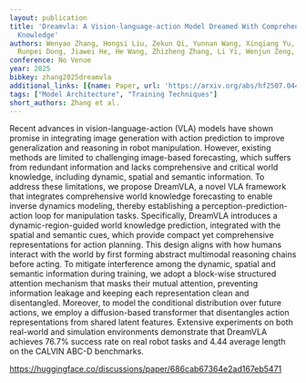 ```yaml
---
layout: publication
title: 'Dreamvla: A Vision-language-action Model Dreamed With Comprehensive World
  Knowledge'
authors: Wenyao Zhang, Hongsi Liu, Zekun Qi, Yunnan Wang, Xinqiang Yu, Jiazhao Zhang,
  Runpei Dong, Jiawei He, He Wang, Zhizheng Zhang, Li Yi, Wenjun Zeng, Xin Jin
conference: No Venue
year: 2025
bibkey: zhang2025dreamvla
additional_links: [{name: Paper, url: 'https://arxiv.org/abs/hf2507.04447'}]
tags: ["Model Architecture", "Training Techniques"]
short_authors: Zhang et al.
---
```

Recent advances in vision-language-action (VLA) models have shown promise in integrating image generation with action prediction to improve generalization and reasoning in robot manipulation. However, existing methods are limited to challenging image-based forecasting, which suffers from redundant information and lacks comprehensive and critical world knowledge, including dynamic, spatial and semantic information. To address these limitations, we propose DreamVLA, a novel VLA framework that integrates comprehensive world knowledge forecasting to enable inverse dynamics modeling, thereby establishing a perception-prediction-action loop for manipulation tasks. Specifically, DreamVLA introduces a dynamic-region-guided world knowledge prediction, integrated with the spatial and semantic cues, which provide compact yet comprehensive representations for action planning. This design aligns with how humans interact with the world by first forming abstract multimodal reasoning chains before acting. To mitigate interference among the dynamic, spatial and semantic information during training, we adopt a block-wise structured attention mechanism that masks their mutual attention, preventing information leakage and keeping each representation clean and disentangled. Moreover, to model the conditional distribution over future actions, we employ a diffusion-based transformer that disentangles action representations from shared latent features. Extensive experiments on both real-world and simulation environments demonstrate that DreamVLA achieves 76.7% success rate on real robot tasks and 4.44 average length on the CALVIN ABC-D benchmarks.

https://huggingface.co/discussions/paper/686cab67364e2ad167eb5471
